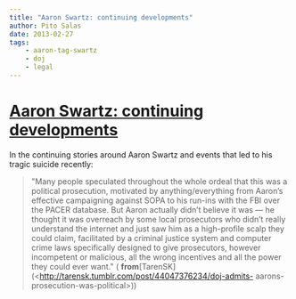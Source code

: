 ```yaml
---
title: "Aaron Swartz: continuing developments"
author: Pito Salas
date: 2013-02-27
tags:
    - aaron-tag-swartz
    - doj
    - legal
---
```

# [Aaron Swartz: continuing developments](None)




In the continuing stories around Aaron Swartz and events that led to his
tragic suicide recently:

> "Many people speculated throughout the whole ordeal that this was a
> political prosecution, motivated by anything/everything from Aaron’s
> effective campaigning against SOPA to his run-ins with the FBI over the
> PACER database. But Aaron actually didn’t believe it was — he thought it was
> overreach by some local prosecutors who didn’t really understand the
> internet and just saw him as a high-profile scalp they could claim,
> facilitated by a criminal justice system and computer crime laws
> specifically designed to give prosecutors, however incompetent or malicious,
> all the wrong incentives and all the power they could ever want." (
> **from**[TarenSK](<http://tarensk.tumblr.com/post/44047376234/doj-admits-
> aarons-prosecution-was-political>))


